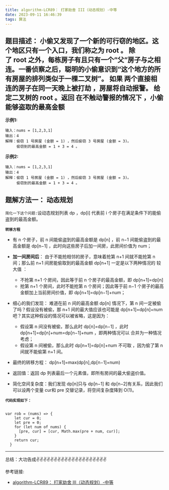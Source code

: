 ```yaml
---
title: algorithm-LCR89： 打家劫舍 III（动态规划）-中等
date: 2023-09-11 16:46:39
tags: 算法
---
```


<meta name="referrer" content="no-referrer"/>


## 题目描述： 小偷又发现了一个新的可行窃的地区。这个地区只有一个入口，我们称之为 root 。 除了 root 之外，每栋房子有且只有一个“父“房子与之相连。一番侦察之后，聪明的小偷意识到“这个地方的所有房屋的排列类似于一棵二叉树”。 如果 两个直接相连的房子在同一天晚上被打劫 ，房屋将自动报警。 给定二叉树的 root 。返回 在不触动警报的情况下 ，小偷能够盗取的最高金额 


**示例1:**


```
输入：nums = [1,2,3,1]
输出：4
解释：偷窃 1 号房屋 (金额 = 1) ，然后偷窃 3 号房屋 (金额 = 3)。
     偷窃到的最高金额 = 1 + 3 = 4 。

```
**示例2:**


```
输入：nums = [1,2,3,1]
输出：4
解释：偷窃 1 号房屋 (金额 = 1) ，然后偷窃 3 号房屋 (金额 = 3)。
     偷窃到的最高金额 = 1 + 3 = 4 。

```

## 题解方法一： 动态规划

`简化一下这个问题:`设动态规划列表 dp ，dp[i] 代表前 i 个房子在满足条件下的能偷盗到的最高金额。

**`转移方程`**
* 有 n 个房子，前 n 间能偷盗到的最高金额是 dp[n] ，前 n−1 间能偷盗到的最高金额是 dp[n−1] ，此时向这些房子后加一间房，此房间价值为 num；
* **加一间房间后**： 由于不能抢相邻的房子，意味着抢第 n+1 间就不能抢第 n 间；那么前 n+1 间房能偷取到的最高金额 dp[n+1] 一定是以下两种情况的 较大值 ：
    - 不抢第 n+1 个房间，因此等于前 n 个房子的最高金额，即 dp[n+1]=dp[n]
    - 抢第 n+1 个房间，此时不能抢第 n 个房间；因此等于前 n−1 个房子的最高金额加上当前房间价值，即 dp[n+1]=dp[n−1]+num；

* 细心的我们发现： 难道在前 n 间的最高金额 dp[n] 情况下，第 n 间一定被偷了吗？假设没有被偷，那 n+1 间的最大值应该也可能是 dp[n+1]=dp[n]+num吧？其实这种假设的情况可以被省略，这是因为：

    - 假设第 n 间没有被偷，那么此时 dp[n]=dp[n−1] ，此时 dp[n+1]=dp[n]+num=dp[n−1]+num ，即两种情况可以 合并为一种情况 考虑；
    - 假设第 n 间被偷，那么此时 dp[n+1]=dp[n]+num 不可取 ，因为偷了第 n 间就不能偷第 n+1 间。
* 最终的转移方程： dp[n+1]=max(dp[n],dp[n−1]+num)
* 返回值：返回 dp 列表最后一个元素值，即所有房间的最大偷盗价值。
* 简化空间复杂度：我们发现 dp[n]只与 dp[n−1] 和 dp[n−2]有关系，因此我们可以设两个变量 cur和 pre 交替记录，将空间复杂度降到 O(1)。

**`代码实现如下：`** 
```

var rob = (nums) => {
    let cur = 0;
    let pre = 0;
    for (let num of nums) {
      [pre, cur] = [cur, Math.max(pre + num, cur)];
    }
    return cur;
  }

```


 ---
总结：大功告成✌️✌️✌️✌️✌️✌️✌️✌️✌️✌️✌️✌️✌️✌️✌️✌️✌️✌️✌️✌️

参考链接:

* [algorithm-LCR89： 打家劫舍 III（动态规划）-中等](https://leetcode.cn/problems/Gu0c2T/description/)




